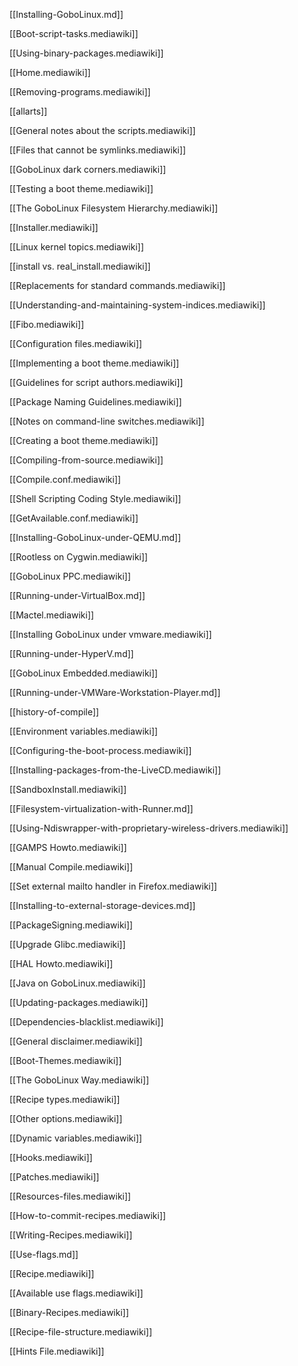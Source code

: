 [[Installing-GoboLinux.md]]

[[Boot-script-tasks.mediawiki]]

[[Using-binary-packages.mediawiki]]

[[Home.mediawiki]]

[[Removing-programs.mediawiki]]

[[allarts]]

[[General notes about the scripts.mediawiki]]

[[Files that cannot be symlinks.mediawiki]]

[[GoboLinux dark corners.mediawiki]]

[[Testing a boot theme.mediawiki]]

[[The GoboLinux Filesystem Hierarchy.mediawiki]]

[[Installer.mediawiki]]

[[Linux kernel topics.mediawiki]]

[[install vs. real_install.mediawiki]]

[[Replacements for standard commands.mediawiki]]

[[Understanding-and-maintaining-system-indices.mediawiki]]

[[Fibo.mediawiki]]

[[Configuration files.mediawiki]]

[[Implementing a boot theme.mediawiki]]

[[Guidelines for script authors.mediawiki]]

[[Package Naming Guidelines.mediawiki]]

[[Notes on command-line switches.mediawiki]]

[[Creating a boot theme.mediawiki]]

[[Compiling-from-source.mediawiki]]

[[Compile.conf.mediawiki]]

[[Shell Scripting Coding Style.mediawiki]]

[[GetAvailable.conf.mediawiki]]

[[Installing-GoboLinux-under-QEMU.md]]

[[Rootless on Cygwin.mediawiki]]

[[GoboLinux PPC.mediawiki]]

[[Running-under-VirtualBox.md]]

[[Mactel.mediawiki]]

[[Installing GoboLinux under vmware.mediawiki]]

[[Running-under-HyperV.md]]

[[GoboLinux Embedded.mediawiki]]

[[Running-under-VMWare-Workstation-Player.md]]

[[history-of-compile]]

[[Environment variables.mediawiki]]

[[Configuring-the-boot-process.mediawiki]]

[[Installing-packages-from-the-LiveCD.mediawiki]]

[[SandboxInstall.mediawiki]]

[[Filesystem-virtualization-with-Runner.md]]

[[Using-Ndiswrapper-with-proprietary-wireless-drivers.mediawiki]]

[[GAMPS Howto.mediawiki]]

[[Manual Compile.mediawiki]]

[[Set external mailto handler in Firefox.mediawiki]]

[[Installing-to-external-storage-devices.md]]

[[PackageSigning.mediawiki]]

[[Upgrade Glibc.mediawiki]]

[[HAL Howto.mediawiki]]

[[Java on GoboLinux.mediawiki]]

[[Updating-packages.mediawiki]]

[[Dependencies-blacklist.mediawiki]]

[[General disclaimer.mediawiki]]

[[Boot-Themes.mediawiki]]

[[The GoboLinux Way.mediawiki]]

[[Recipe types.mediawiki]]

[[Other options.mediawiki]]

[[Dynamic variables.mediawiki]]

[[Hooks.mediawiki]]

[[Patches.mediawiki]]

[[Resources-files.mediawiki]]

[[How-to-commit-recipes.mediawiki]]

[[Writing-Recipes.mediawiki]]

[[Use-flags.md]]

[[Recipe.mediawiki]]

[[Available use flags.mediawiki]]

[[Binary-Recipes.mediawiki]]

[[Recipe-file-structure.mediawiki]]

[[Hints File.mediawiki]]

